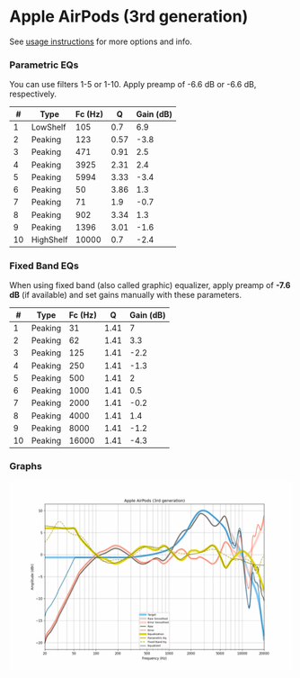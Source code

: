 # Apple AirPods (3rd generation)
See [usage instructions](https://github.com/jaakkopasanen/AutoEq#usage) for more options and info.

### Parametric EQs
You can use filters 1-5 or 1-10. Apply preamp of -6.6 dB or -6.6 dB, respectively.

|   # | Type      |   Fc (Hz) |    Q |   Gain (dB) |
|-----|-----------|-----------|------|-------------|
|   1 | LowShelf  |       105 | 0.7  |         6.9 |
|   2 | Peaking   |       123 | 0.57 |        -3.8 |
|   3 | Peaking   |       471 | 0.91 |         2.5 |
|   4 | Peaking   |      3925 | 2.31 |         2.4 |
|   5 | Peaking   |      5994 | 3.33 |        -3.4 |
|   6 | Peaking   |        50 | 3.86 |         1.3 |
|   7 | Peaking   |        71 | 1.9  |        -0.7 |
|   8 | Peaking   |       902 | 3.34 |         1.3 |
|   9 | Peaking   |      1396 | 3.01 |        -1.6 |
|  10 | HighShelf |     10000 | 0.7  |        -2.4 |

### Fixed Band EQs
When using fixed band (also called graphic) equalizer, apply preamp of **-7.6 dB** (if available) and set gains manually with these parameters.

|   # | Type    |   Fc (Hz) |    Q |   Gain (dB) |
|-----|---------|-----------|------|-------------|
|   1 | Peaking |        31 | 1.41 |         7   |
|   2 | Peaking |        62 | 1.41 |         3.3 |
|   3 | Peaking |       125 | 1.41 |        -2.2 |
|   4 | Peaking |       250 | 1.41 |        -1.3 |
|   5 | Peaking |       500 | 1.41 |         2   |
|   6 | Peaking |      1000 | 1.41 |         0.5 |
|   7 | Peaking |      2000 | 1.41 |        -0.2 |
|   8 | Peaking |      4000 | 1.41 |         1.4 |
|   9 | Peaking |      8000 | 1.41 |        -1.2 |
|  10 | Peaking |     16000 | 1.41 |        -4.3 |

### Graphs
![](./Apple%20AirPods%20(3rd%20generation).png)
